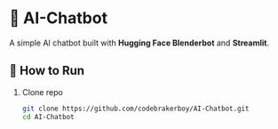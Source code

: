 # 🤖 AI-Chatbot

A simple AI chatbot built with **Hugging Face Blenderbot** and **Streamlit**.

## 🚀 How to Run

1. Clone repo
   ```bash
   git clone https://github.com/codebrakerboy/AI-Chatbot.git
   cd AI-Chatbot
